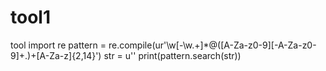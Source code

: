 # tool1
tool
import re
pattern = re.compile(ur'\w[-\w.+]*@([A-Za-z0-9][-A-Za-z0-9]+\.)+[A-Za-z]{2,14}')
str = u''
print(pattern.search(str))
